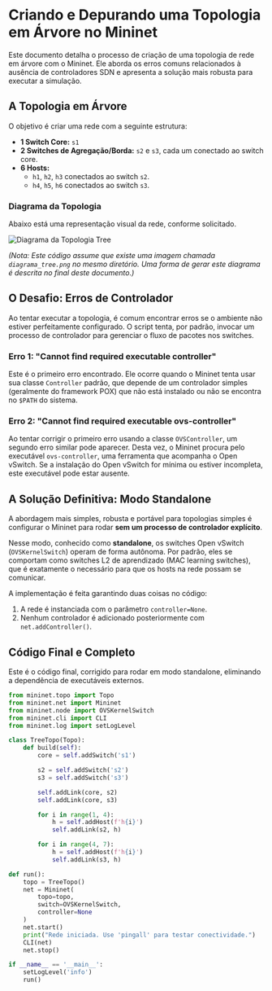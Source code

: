 # Criando e Depurando uma Topologia em Árvore no Mininet

Este documento detalha o processo de criação de uma topologia de rede em árvore com o Mininet. Ele aborda os erros comuns relacionados à ausência de controladores SDN e apresenta a solução mais robusta para executar a simulação.

## A Topologia em Árvore

O objetivo é criar uma rede com a seguinte estrutura:
* **1 Switch Core:** `s1`
* **2 Switches de Agregação/Borda:** `s2` e `s3`, cada um conectado ao switch core.
* **6 Hosts:**
    * `h1`, `h2`, `h3` conectados ao switch `s2`.
    * `h4`, `h5`, `h6` conectados ao switch `s3`.

### Diagrama da Topologia

Abaixo está uma representação visual da rede, conforme solicitado.

![Diagrama da Topologia Tree](diagrama_tree.png)

*(Nota: Este código assume que existe uma imagem chamada `diagrama_tree.png` no mesmo diretório. Uma forma de gerar este diagrama é descrita no final deste documento.)*

## O Desafio: Erros de Controlador

Ao tentar executar a topologia, é comum encontrar erros se o ambiente não estiver perfeitamente configurado. O script tenta, por padrão, invocar um processo de controlador para gerenciar o fluxo de pacotes nos switches.

### Erro 1: "Cannot find required executable controller"

Este é o primeiro erro encontrado. Ele ocorre quando o Mininet tenta usar sua classe `Controller` padrão, que depende de um controlador simples (geralmente do framework POX) que não está instalado ou não se encontra no `$PATH` do sistema.

### Erro 2: "Cannot find required executable ovs-controller"

Ao tentar corrigir o primeiro erro usando a classe `OVSController`, um segundo erro similar pode aparecer. Desta vez, o Mininet procura pelo executável `ovs-controller`, uma ferramenta que acompanha o Open vSwitch. Se a instalação do Open vSwitch for mínima ou estiver incompleta, este executável pode estar ausente.

## A Solução Definitiva: Modo Standalone

A abordagem mais simples, robusta e portável para topologias simples é configurar o Mininet para rodar **sem um processo de controlador explícito**.

Nesse modo, conhecido como **standalone**, os switches Open vSwitch (`OVSKernelSwitch`) operam de forma autônoma. Por padrão, eles se comportam como switches L2 de aprendizado (MAC learning switches), que é exatamente o necessário para que os hosts na rede possam se comunicar.

A implementação é feita garantindo duas coisas no código:
1.  A rede é instanciada com o parâmetro `controller=None`.
2.  Nenhum controlador é adicionado posteriormente com `net.addController()`.

## Código Final e Completo

Este é o código final, corrigido para rodar em modo standalone, eliminando a dependência de executáveis externos.

```python
from mininet.topo import Topo
from mininet.net import Mininet
from mininet.node import OVSKernelSwitch
from mininet.cli import CLI
from mininet.log import setLogLevel

class TreeTopo(Topo):
    def build(self):
        core = self.addSwitch('s1')

        s2 = self.addSwitch('s2')
        s3 = self.addSwitch('s3')

        self.addLink(core, s2)
        self.addLink(core, s3)

        for i in range(1, 4):
            h = self.addHost(f'h{i}')
            self.addLink(s2, h)

        for i in range(4, 7):
            h = self.addHost(f'h{i}')
            self.addLink(s3, h)

def run():
    topo = TreeTopo()
    net = Mininet(
        topo=topo,
        switch=OVSKernelSwitch,
        controller=None
    )
    net.start()
    print("Rede iniciada. Use 'pingall' para testar conectividade.")
    CLI(net)
    net.stop()

if __name__ == '__main__':
    setLogLevel('info')
    run()
